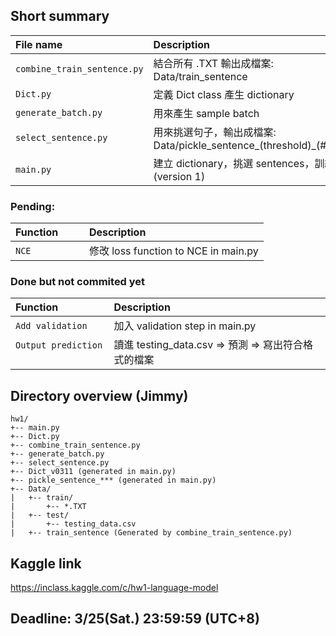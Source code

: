 ## Short summary
 
| File name                   | Description |
| :-------------------------- | :---------- |
| `combine_train_sentence.py` | 結合所有 .TXT 輸出成檔案: Data/train_sentence|
| `Dict.py`                   | 定義 Dict class 產生 dictionary |
| `generate_batch.py`         | 用來產生 sample batch |
| `select_sentence.py`        | 用來挑選句子，輸出成檔案: Data/pickle_sentence_(threshold)_(#selected) |
| `main.py`                   | 建立 dictionary，挑選 sentences，訓練 RNN (version 1)|

### Pending:
| Function                | Description |
| :---------------------- | :---------- |
| `NCE`                   | 修改 loss function to NCE in main.py |


### Done but not commited yet
| Function                | Description |
| :---------------------- | :---------- |
| `Add validation`        | 加入 validation step in main.py |
| `Output prediction`     | 讀進 testing_data.csv => 預測 => 寫出符合格式的檔案 |

## Directory overview (Jimmy)
```
hw1/
+-- main.py
+-- Dict.py
+-- combine_train_sentence.py
+-- generate_batch.py
+-- select_sentence.py
+-- Dict_v0311 (generated in main.py)
+-- pickle_sentence_*** (generated in main.py)
+-- Data/
|   +-- train/
|       +-- *.TXT 
|   +-- test/
|       +-- testing_data.csv
|   +-- train_sentence (Generated by combine_train_sentence.py)
```
## Kaggle link
https://inclass.kaggle.com/c/hw1-language-model

## Deadline: 3/25(Sat.) 23:59:59 (UTC+8)
